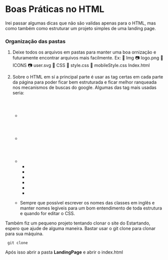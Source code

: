 # Boas Práticas no HTML

Irei passar algumas dicas que não são validas apenas para o HTML, mas como também como estruturar um projeto simples de uma landing page.

### Organização das pastas
1. Deixe todos os arquivos em pastas para manter uma boa ornização e futuramente encontrar arquivos mais facilmente. Ex:
    📂 Img
        📷 logo.png
        📂 ICONS 
            📷 user.svg
    📂 CSS
        📄 style.css
        📄 mobileStyle.css
    Index.html

2. Sobre o HTML em sí a principal parte é usar as tag certas em cada parte da página para poder ficar bem estruturada e ficar melhor ranqueada nos mecanismos de buscas do google. Algumas das tag mais usadas seria: 

    * <header>
    * <nav>
    * <ul>
    * <li>
    * <section>
    * <div>
    * <span>
    * <footer>

3. Sempre que possível escrever os nomes das classes em inglês e manter nomes legiveis para um bom entendimento de toda estrutura e quando for editar o CSS.

Também fiz um pequeno projeto tentando clonar o site do Estartando, espero que ajude de alguma maneira. Bastar usar o git clone para clonar para sua máquina.

```
 git clone
```

Após isso abrir a pasta **LandingPage** e abrir o index.html

